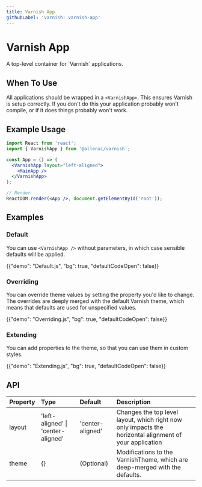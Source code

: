 ```yaml
---
title: Varnish App
githubLabel: 'varnish: varnish-app'
---
```


# Varnish App

<p class="description">A top-level container for `Varnish` applications.</p>

## When To Use

All applications should be wrapped in a `<VarnishApp>`. This ensures
Varnish is setup correctly. If you don't do this your application
probably won't compile, or if it does things probably won't work.

## Example Usage

```jsx
import React from 'react';
import { VarnishApp } from '@allenai/varnish';

const App = () => (
  <VarnishApp layout="left-aligned">
    <MainApp />
  </VarnishApp>
);

// Render
ReactDOM.render(<App />, document.getElementById('root'));
```

## Examples

### Default

You can use `<VarnishApp />` without parameters, in which case sensible
defaults will be applied.

{{"demo": "Default.js", "bg": true, "defaultCodeOpen": false}}

### Overriding

You can override theme values by setting the property you'd like to change.
The overrides are deeply merged with the default Varnish theme, which
means that defaults are used for unspecified values.

{{"demo": "Overriding.js", "bg": true, "defaultCodeOpen": false}}

### Extending

You can add properties to the theme, so that you can use them in custom
styles.

{{"demo": "Extending.js", "bg": true, "defaultCodeOpen": false}}

## API

| Property | Type                               | Default          | Description                                                                                             |
| :------- | :--------------------------------- | :--------------- | :------------------------------------------------------------------------------------------------------ |
| layout   | 'left-aligned' \| 'center-aligned' | 'center-aligned' | Changes the top level layout, which right now only impacts the horizontal alignment of your application |
| theme    | {}                                 | (Optional)       | Modifications to the VarnishTheme, which are deep-merged with the defaults.                             |

